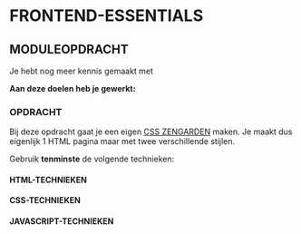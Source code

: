 # FRONTEND-ESSENTIALS

## MODULEOPDRACHT

Je hebt nog meer kennis gemaakt met

__Aan deze doelen heb je gewerkt:__



### OPDRACHT

Bij deze opdracht gaat je een eigen [CSS ZENGARDEN]([http](http://www.csszengarden.com)) maken. Je maakt dus eigenlijk 1 HTML pagina maar met twee verschillende stijlen.

Gebruik __tenminste__ de volgende technieken:

#### HTML-TECHNIEKEN



#### CSS-TECHNIEKEN

  
#### JAVASCRIPT-TECHNIEKEN

